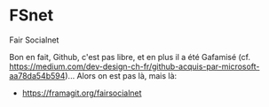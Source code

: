 # FSnet
Fair Socialnet 

Bon en fait, Github, c'est pas libre, et en plus il a été Gafamisé (cf. https://medium.com/dev-design-ch-fr/github-acquis-par-microsoft-aa78da54b594)... Alors on est pas là, mais là:
* https://framagit.org/fairsocialnet
